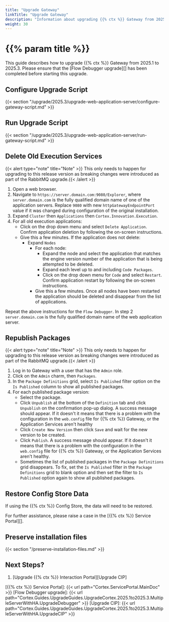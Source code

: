 ```yaml
---
title: "Upgrade Gateway"
linkTitle: "Upgrade Gateway"
description: "Information about upgrading {{% ctx %}} Gateway from 2025.1 to 2025.3."
weight: 30
---
```


# {{% param title %}}

This guide describes how to upgrade {{% ctx %}} Gateway from 2025.1 to 2025.3. Please ensure that the [Flow Debugger upgrade][] has been completed before starting this upgrade.

## Configure Upgrade Script

{{< section "/upgrade/2025.3/upgrade-web-application-server/configure-gateway-script.md" >}}

## Run Upgrade Script

{{< section "/upgrade/2025.3/upgrade-web-application-server/run-gateway-script.md" >}}

## Delete Old Execution Services

   {{< alert type="note" title="Note" >}} This only needs to happen for upgrading to this release version as breaking changes were introduced as part of the RabbitMQ upgrade.{{< /alert >}}

1. Open a web browser.
1. Navigate to `https://server.domain.com:9080/Explorer`, where `server.domain.com` is the fully qualified domain name of one of the application servers. Replace `9080` with new `httpGatewayEndpointPort` value if it was changed during configuration of the original installation.
1. Expand `Cluster` then `Applications` then `Cortex.Innovation.Execution`.
1. For all old execution applications:
    * Click on the drop down menu and select `Delete Application`. Confirm application deletion by following the on-screen instructions.
    * Give this a few minutes. If the application does not delete:
        * Expand `Nodes`
            * For each node:
                * Expand the node and select the application that matches the engine version number of the application that is being attempted to be deleted.
                * Expand each level up to and including `Code Packages`.
                * Click on the drop down menu for `Code` and select `Restart`. Confirm application restart by following the on-screen instructions.
            * Give this a few minutes. Once all nodes have been restarted the application should be deleted and disappear from the list of applications.

Repeat the above instructions for the  `Flow Debugger`. In step 2 `server.domain.com` is the fully qualified domain name of the web application server.

## Republish Packages

   {{< alert type="note" title="Note" >}} This only needs to happen for upgrading to this release version as breaking changes were introduced as part of the RabbitMQ upgrade.{{< /alert >}}

1. Log in to Gateway with a user that has the `Admin` role.
1. Click on the `Admin` charm, then `Packages`.
1. In the `Package Definitions` grid, select `Is Published` filter option on the `Is Published` column to show all published packages.
1. For each published package version:
    * Select the package.
    * Click  `Unpublish` at the bottom of the `Definition` tab and click `Unpublish` on the confirmation pop-up dialog. A success message should appear. If it doesn't it means that there is a problem with the configuration in the `web.config` file for {{% ctx %}} Gateway, or the Application Services aren't healthy
    * Click `Create New Version` then click `Save` and wait for the new version to be created.
    * Click `Publish`. A success message should appear. If it doesn't it means that there is a problem with the configuration in the `web.config` file for {{% ctx %}} Gateway, or the Application Services aren't healthy.
    * Sometimes the list of published packages in the `Package Definitions` grid disappears. To fix, set the `Is Published` filter in the `Package Definitions` grid to blank option and then set the filter to `Is Published` option again to show all published packages.

## Restore Config Store Data

If using the {{% ctx %}} Config Store, the data will need to be restored.

For further assistance, please raise a case in the [{{% ctx %}} Service Portal][].

## Preserve installation files

{{< section "/preserve-installation-files.md" >}}

## Next Steps?

1. [Upgrade {{% ctx %}} Interaction Portal][Upgrade CIP]

[{{% ctx %}} Service Portal]: {{< url path="Cortex.ServicePortal.MainDoc" >}}
[Flow Debugger upgrade]: {{< url path="Cortex.Guides.UpgradeGuides.UpgradeCortex.2025.1to2025.3.MultipleServerWithHA.UpgradeDebugger" >}}
[Upgrade CIP]: {{< url path="Cortex.Guides.UpgradeGuides.UpgradeCortex.2025.1to2025.3.MultipleServerWithHA.UpgradeCIP" >}}
